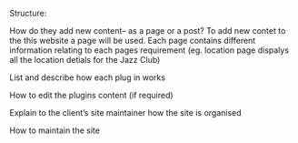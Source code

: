 Structure:

How do they add new content– as a page or a post?
To add new contet to the this website a page will be used. Each page contains different information relating to each pages requirement (eg. location page dispalys all the location detials for the Jazz Club)

List and describe how each plug in works 

How to edit the plugins content (if required)

Explain to the client’s site maintainer how the site is organised

How to maintain the site
